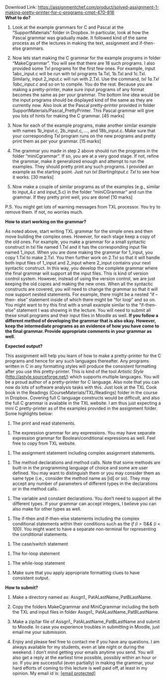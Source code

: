 Download Link: https://assignmentchef.com/product/solved-assignment-1-making-pretty-printer-for-c-programs-cmpt-470-816
<br>
<strong>What to do?</strong>

<strong> </strong>

<ol>

 <li>Look at the example grammars for C and Pascal at the “SupportMaterials” folder in Dropbox. In particular, look at how the Pascal grammar was gradually made. It followed kind of the same process as of the lectures in making the text, assignment and if-then-else grammars.</li>

</ol>




<ol start="2">

 <li>Now lets start making the C grammar for the example programs in folder “MakeCgrammar”. You will see that there are 18 such programs. I also provided some Txl programs for the first few ones. For example, input 1abc_input.c will be run with txl programs 1a.Txl, 1b.Txl and 1c.Txl. Similarly, input 2_input.c will run with 2.Txl. Use the command, <em>txl 1a.Txl 1abc_input.c</em> and so on to compile. You do the rest. Because you are making a pretty-printer, make sure input programs of any format becomes the same as per your grammar. The bottom line idea would be the input programs should be displayed kind of the same as they are currently now. Also look at the Pascal pretty-printer provided in folder SupportMaterials/Pascal_PrettyPrinter. This Pascal grammar will give you lots of hints for making the C grammar. [45 marks]</li>

</ol>




<ol start="3">

 <li>Now for each of the example programs, make another similar example with names 1b_input.c, 2b_input.c, …, and 18b_input.c. Make sure that your corresponding Txl program runs on the new programs and pretty print them as per your grammar. [15 marks]</li>

</ol>




<ol start="4">

 <li>The grammar you made in step 2 above should run the programs in the folder “miniCgrammar”. If so, you are at a very good stage. If not, refine the grammar, make it generalized enough and attempt to run the examples. They should pretty print any such programs. I provided an example as the starting point. Just run <em>txl StartingInput.c</em> <em>Txl</em> to see how it works. [30 marks]</li>

</ol>




<ol start="5">

 <li>Now make a couple of similar programs as of the examples (e.g., similar to input_4.c and input_5.c) in the folder “miniCGrammar” and run the grammar. If they pretty print well, you are done! [10 marks]</li>

</ol>




P.S. You might get lots of warning messages from TXL processor. You try to remove them. If not, no worries much.



















<strong>How to start working on the grammar?</strong>




As noted above, start writing TXL grammar for the simple ones and then move building the complex ones. However, for each stage keep a copy of the old ones. For example, you make a grammar for a small syntactic construct in txl file named 1.Txl and it has the corresponding input file named 1_input. When you are done making the grammar for 1_input, you copy 1.Txl to make 2.Txl. You then further work on 2.Txl so that it will handle both input files of 1_input and 2_input where 2_input contains your next syntactic construct. In this way, you develop the complete grammar where the final grammar will support all the input files. This is kind of version control system. However, instead of using the version control, we are just keeping the old copies and making the new ones. When all the syntactic constructs are covered, you will need to change the grammar so that it will now support nested statements.  For example, there might be a nested “if –then- else” statement inside of which there might be “for loop” and so on. You might want to try this first with a small example similar to the “if-then-else” statement I was showing in the lecture. You will need to submit all these small programs and their input files in Moodle as well. <strong>If you follow a different method of developing the grammar that is also okay. However, keep the intermediate programs as an evidence of how you have come to the final grammar. Provide appropriate comments in your grammar as well.</strong>

<strong> </strong>




<strong>Expected output?</strong>

<strong> </strong>

This assignment will help you learn of how to make a pretty-printer for the C programs and hence for any such languages thereafter. Any programs written in C in any formatting styles will produce the consistent formatting after you use this pretty-printer. This is kind of the tool <em>Artistic Style</em> (<a href="http://astyle.sourceforge.net/">http://astyle.sourceforge.net/</a>) which supports multiple languages. You will be a proud author of a pretty-printer for C language. Also note that you can now do lots of software analysis tasks with this. Just look at the TXL Cook book in the Readings (CourseMaterials/TXL/Readings) folder in the course in Dropbox. Covering full C language constructs would be difficult, and also the full C grammar is available in the TXL website. I am thus just expecting a mini C pretty-printer as of the examples provided in the assignment folder. Some highlights below:




<ol>

 <li>The print and read statements.</li>

</ol>




<ol>

 <li>The expression grammar for any expressions. You may have separate expression grammar for Boolean/conditional expressions as well. Feel free to copy from TXL website.</li>

</ol>




<ol>

 <li>The assignment statement including complex assignment statements.</li>

</ol>




<ol>

 <li>The method declarations and method calls. Note that some methods are built-in in the programming language of choice and some are user defined. You may want to distinguish them or you may consider them as same type (i.e., consider the method name as [id] or so). They may accept any number of parameters of different types in the declarations or in the method calls.</li>

</ol>




<ol>

 <li>The variable and constant declarations. You don’t need to support all the different types. If your grammar can accept integers, I believe you can also make for other types as well.</li>

</ol>




<ol>

 <li>The if-then and if-then-else statements including the complex conditional statements within their conditions such as the <em>if (i &gt; 1)&amp;&amp; (i &lt; 100)</em>. You might want to have a separate non-terminal for representing the conditional statements.</li>

</ol>




<ol>

 <li>The case/switch statement</li>

</ol>




<ol>

 <li>The for-loop statement</li>

</ol>




<ol>

 <li>The while-loop statement</li>

</ol>




<ol>

 <li>Make sure that you apply appropriate formatting clues to have consistent output.</li>

</ol>







<strong>How to submit?</strong>

<strong> </strong>

<ol>

 <li>Make a directory named as: Assgn1_ PatALastName_PatBLastName.</li>

</ol>




<ol start="2">

 <li>Copy the folders MakeCgrammar and MiniCgrammar including the both the TXL and input files in folder Assgn1_ PatALastName_PatBLastName.</li>

</ol>




<ol start="3">

 <li>Make a zip/tar file of Assgn1_ PatALastName_PatBLastName and submit to Moodle. In case you experience troubles in submitting in Moodle, just email me your submission.</li>

</ol>




<ol start="4">

 <li>Enjoy and please feel free to contact me if you have any questions. I am always available for my students, even at late night or during the weekend. I don’t mind getting your emails anytime you send. You will also get a reply at the earliest time possible, possibly within an hour or so. If you are successful (even partially) in making the grammar, your hard efforts of coming to this lecture is well paid off, at least in my opinion. My email id is: <a href="/cdn-cgi/l/email-protection#75161d141b161d14195b071a0c35000614061e5b1614"><span class="__cf_email__" data-cfemail="ef9d8096af9a9c8e9c84c18c8e">[email protected]</span></a></li>

</ol>











